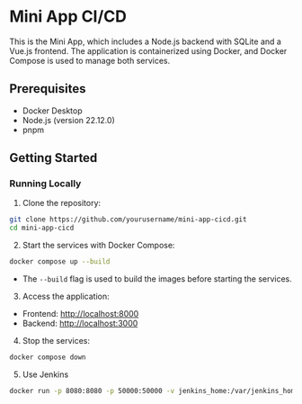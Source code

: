 # Mini App CI/CD

This is the Mini App, which includes a Node.js backend with SQLite and a Vue.js frontend. The application is containerized using Docker, and Docker Compose is used to manage both services.

## Prerequisites

- Docker Desktop
- Node.js (version 22.12.0)
- pnpm

## Getting Started

### Running Locally

1. Clone the repository:

```sh
git clone https://github.com/yourusername/mini-app-cicd.git
cd mini-app-cicd
```

2. Start the services with Docker Compose:

```sh
docker compose up --build
```

- The `--build` flag is used to build the images before starting the services.

3. Access the application:

- Frontend: [http://localhost:8000](http://localhost:8000)
- Backend: [http://localhost:3000](http://localhost:3000)

4. Stop the services:

```sh
docker compose down
```

5. Use Jenkins

```sh
docker run -p 8080:8080 -p 50000:50000 -v jenkins_home:/var/jenkins_home jenkins/jenkins:lts
```
